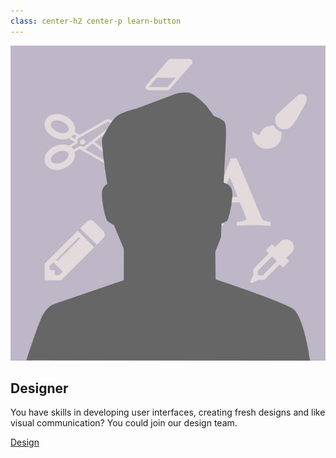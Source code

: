 ```yaml
---
class: center-h2 center-p learn-button
---
```

![Programming for Scribus](designer.jpg?class=s-circle,circle-button)

## Designer

You have skills in developing user interfaces, creating fresh designs and like visual communication? You could join our design team.

[Design  <i class="fa fa-long-arrow-right" aria-hidden="true"></i>](https://wiki.scribus.net/canvas/Development)
